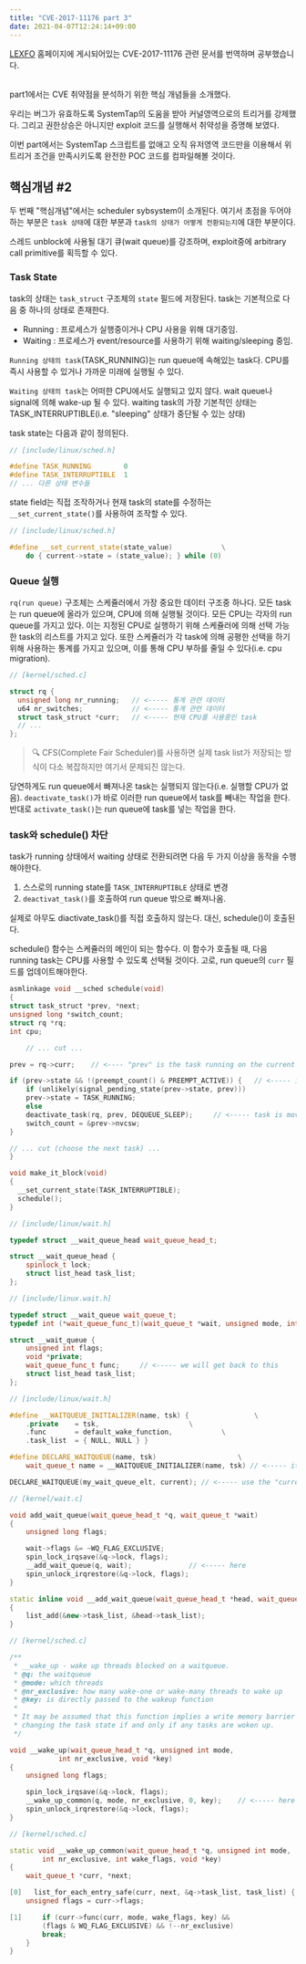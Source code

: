 ```yaml
---
title: "CVE-2017-11176 part 3"
date: 2021-04-07T12:24:14+09:00
---
```


[LEXFO](https://blog.lexfo.fr/) 홈페이지에 게시되어있는 CVE-2017-11176 관련 문서를 번역하며 공부했습니다.

<br>
part1에서는 CVE 취약점을 분석하기 위한 핵심 개념들을 소개했다. 

우리는 버그가 유효하도록 SystemTap의 도움을 받아 커널영역으로의 트리거를 강제했다. 그리고 권한상승은 아니지만 exploit 코드를 실행해서 취약성을 증명해 보였다.

이번 part에서는 SystemTap 스크립트를 없애고 오직 유저영역 코드만을 이용해서 위 트리거 조건을 만족시키도록 완전한 POC 코드를 컴파일해볼 것이다.

## 핵심개념 #2
두 번째 "핵심개념"에서는 scheduler sybsystem이 소개된다. 여기서 초점을 두어야 하는 부분은 `task 상태`에 대한 부분과 `task의 상태가 어떻게 전환되는지`에 대한 부분이다.

스레드 unblock에 사용될 대기 큐(wait queue)를 강조하며, exploit중에 arbitrary call primitive를 획득할 수 있다.

### Task State
task의 상태는 `task_struct` 구조체의 `state` 필드에 저장된다. task는 기본적으로 다음 중 하나의 상태로 존재한다.

- Running : 프로세스가 실행중이거나 CPU 사용을 위해 대기중임.
- Waiting : 프로세스가 event/resource를 사용하기 위해 waiting/sleeping 중임.

`Running 상태의 task`(TASK_RUNNING)는 run queue에 속해있는 task다. CPU를 즉시 사용할 수 있거나 가까운 미래에 실행될 수 있다.

`Waiting 상태의 task`는 어떠한 CPU에서도 실행되고 있지 않다. wait queue나 signal에 의해 wake-up 될 수 있다. waiting task의 가장 기본적인 상태는 TASK_INTERRUPTIBLE(i.e. "sleeping" 상태가 중단될 수 있는 상태)

task state는 다음과 같이 정의된다.
``` c++
// [include/linux/sched.h]

#define TASK_RUNNING        0
#define TASK_INTERRUPTIBLE  1
// ... 다른 상태 변수들
```
state field는 직접 조작하거나 현재 task의 state를 수정하는 `__set_current_state()`를 사용하여 조작할 수 있다.
``` c++
// [include/linux/sched.h]

#define __set_current_state(state_value)            \
    do { current->state = (state_value); } while (0)
```

### Queue 실행
`rq(run queue)` 구조체는 스케쥴러에서 가장 중요한 데이터 구조중 하나다. 모든 task는 run queue에 올라가 있으며, CPU에 의해 실행될 것이다. 모든 CPU는 각자의 run queue를 가지고 있다. 이는 지정된 CPU로 실행하기 위해 스케쥴러에 의해 선택 가능한 task의 리스트를 가지고 있다. 또한 스케쥴러가 각 task에 의해 공평한 선택을 하기 위해 사용하는 통계를 가지고 있으며, 이를 통해 CPU 부하를 줄일 수 있다(i.e. cpu migration).
``` c++
// [kernel/sched.c]

struct rq {
  unsigned long nr_running;   // <----- 통계 관련 데이터
  u64 nr_switches;            // <----- 통계 관련 데이터
  struct task_struct *curr;   // <----- 현재 CPU를 사용중인 task
  // ...
};
```
> 🔍 CFS(Complete Fair Scheduler)를 사용하면 실제 task list가 저장되는 방식이 다소 복잡하지만 여기서 문제되진 않는다.

당연하게도 run queue에서 빠져나온 task는 실행되지 않는다(i.e. 실행할 CPU가 없음). `deactivate_task()`가 바로 이러한 run queue에서 task를 빼내는 작업을 한다. 반대로 `activate_task()`는 run queue에 task를 넣는 작업을 한다.

### task와 schedule() 차단
task가 running 상태에서 waiting 상태로 전환되려면 다음 두 가지 이상을 동작을 수행해야한다.

1. 스스로의 running state를 `TASK_INTERRUPTIBLE` 상태로 변경
2. `deactivat_task()`를 호출하여 run queue 밖으로 빠져나옴.

실제로 아무도 diactivate_task()를 직접 호출하지 않는다. 대신, schedule()이 호출된다.

schedule() 함수는 스케쥴러의 메인이 되는 함수다. 이 함수가 호출될 때, 다음 running task는 CPU를 사용할 수 있도록 선택될 것이다. 고로, run queue의 `curr` 필드를 업데이트해야한다.


``` c++
asmlinkage void __sched schedule(void)
{
struct task_struct *prev, *next;
unsigned long *switch_count;
struct rq *rq;
int cpu;

    // ... cut ...

prev = rq->curr;    // <---- "prev" is the task running on the current CPU

if (prev->state && !(preempt_count() & PREEMPT_ACTIVE)) {   // <----- ignore the "preempt" stuff
    if (unlikely(signal_pending_state(prev->state, prev)))
    prev->state = TASK_RUNNING;
    else
    deactivate_task(rq, prev, DEQUEUE_SLEEP);     // <----- task is moved out of run queue
    switch_count = &prev->nvcsw;
}

// ... cut (choose the next task) ...
}
```


``` c++
void make_it_block(void)
{
  __set_current_state(TASK_INTERRUPTIBLE);
  schedule();
}
```


``` c++
// [include/linux/wait.h]

typedef struct __wait_queue_head wait_queue_head_t;

struct __wait_queue_head {
    spinlock_t lock;
    struct list_head task_list;
};
```


``` c++
// [include/linux.wait.h]

typedef struct __wait_queue wait_queue_t;
typedef int (*wait_queue_func_t)(wait_queue_t *wait, unsigned mode, int flags, void *key);

struct __wait_queue {
    unsigned int flags;
    void *private;                
    wait_queue_func_t func;     // <----- we will get back to this
    struct list_head task_list;
};
```

``` c++
// [include/linux/wait.h]

#define __WAITQUEUE_INITIALIZER(name, tsk) {                \
    .private    = tsk,                      \
    .func       = default_wake_function,            \
    .task_list  = { NULL, NULL } }

#define DECLARE_WAITQUEUE(name, tsk)                    \
    wait_queue_t name = __WAITQUEUE_INITIALIZER(name, tsk) // <----- it creates a variable!
```

``` c++
DECLARE_WAITQUEUE(my_wait_queue_elt, current); // <----- use the "current" macro
```



``` c++
// [kernel/wait.c]

void add_wait_queue(wait_queue_head_t *q, wait_queue_t *wait)
{
    unsigned long flags;

    wait->flags &= ~WQ_FLAG_EXCLUSIVE;
    spin_lock_irqsave(&q->lock, flags);
    __add_wait_queue(q, wait);              // <----- here
    spin_unlock_irqrestore(&q->lock, flags);
}

static inline void __add_wait_queue(wait_queue_head_t *head, wait_queue_t *new)
{
    list_add(&new->task_list, &head->task_list);
}
```


``` c++
// [kernel/sched.c]

/**
 * __wake_up - wake up threads blocked on a waitqueue.
 * @q: the waitqueue
 * @mode: which threads
 * @nr_exclusive: how many wake-one or wake-many threads to wake up
 * @key: is directly passed to the wakeup function
 *
 * It may be assumed that this function implies a write memory barrier before
 * changing the task state if and only if any tasks are woken up.
 */

void __wake_up(wait_queue_head_t *q, unsigned int mode,
            int nr_exclusive, void *key)
{
    unsigned long flags;

    spin_lock_irqsave(&q->lock, flags);
    __wake_up_common(q, mode, nr_exclusive, 0, key);    // <----- here
    spin_unlock_irqrestore(&q->lock, flags);
}
```

``` c++
// [kernel/sched.c]

static void __wake_up_common(wait_queue_head_t *q, unsigned int mode,
        int nr_exclusive, int wake_flags, void *key)
{
    wait_queue_t *curr, *next;

[0]   list_for_each_entry_safe(curr, next, &q->task_list, task_list) {
    unsigned flags = curr->flags;

[1]     if (curr->func(curr, mode, wake_flags, key) &&
        (flags & WQ_FLAG_EXCLUSIVE) && !--nr_exclusive)
        break;
    }
}
```